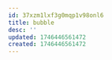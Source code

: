 ```yaml
---
id: 37xzm1lxf3g0mqp1v98onl6
title: bubble
desc: ''
updated: 1746446561472
created: 1746446561472
---
```

